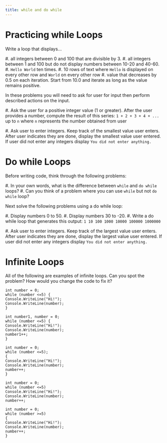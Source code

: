 ```yaml
---
title: while and do while
---
```


# Practicing while Loops

Write a loop that displays...

#. all integers between 0 and 100 that are divisible by 3.
#. all integers between 1 and 100 but do not display numbers between 10-20 and 40-60. 
#. `Hello World` ten times.
#. 10 rows of text where `Hello` is displayed on every other row and `World` on every other row
#. value that decreases by 0.5 on each iteration. Start from 10.0 and iterate as long as the value remains positive.    


In these problems you will need to ask for user for input then perform described actions on the input.

#. Ask the user for a positive integer value (1 or greater). After the user provides a number, compute the result of this series: `1 + 2 + 3 + 4 + ...` up to  `n` where `n` represents the number obtained from user

#. Ask user to enter integers. Keep track of the smallest value user enters. After user indicates they are done, display the smallest value user entered. If user did not enter any integers display `You did not enter anything.`
    
# Do while Loops

Before writing code, think through the following problems:

#. In your own words, what is the difference between `while` and `do while` loops?
#. Can you think of a problem where you can use `while` but not `do while` loop?

Next solve the following problems using a do while loop:

#. Display numbers 0 to 50.
#. Display numbers 30 to -20.
#. Write a do while loop that generates this output: `1 10 100 1000 10000 100000 1000000`

#. Ask user to enter integers. Keep track of the largest value user enters. After user indicates they are done, display the largest value user entered. If user did not enter any integers display `You did not enter anything.`

# Infinite Loops

All of the following are examples of infinite loops. Can you spot the problem? How would you change the code to fix it?

```
int number = 0;
while (number <=5) {
Console.WriteLine("Hi!");
Console.WriteLine(number);
}
```

```
int number1, number = 0;
while (number <=5) {
Console.WriteLine("Hi!");
Console.WriteLine(number);
number1++;
}
```

```
int number = 0;
while (number <=5);
{
Console.WriteLine("Hi!");
Console.WriteLine(number);
number++;
}
```

```
int number = 0;
while (number <=5)
Console.WriteLine("Hi!");
Console.WriteLine(number);
number++;
```

```
int number = 0;
while (number >=5)
{
Console.WriteLine("Hi!");
Console.WriteLine(number);
number++;
}
```